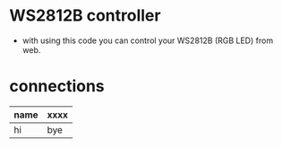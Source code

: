 # WS2812B controller
- with using this code you can control your WS2812B (RGB LED) from web.

# connections
|name| xxxx |
|--- | ---  |
|hi  | bye  |
